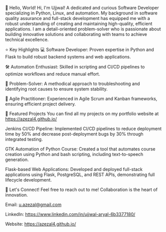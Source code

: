 👋 Hello, World!
Hi, I'm Ujjwal!
A dedicated and curious Software Developer specializing in Python, Linux, and automation. My background in software quality assurance and full-stack development has equipped me with a robust understanding of creating and maintaining high-quality, efficient applications. I am a detail-oriented problem-solver who is passionate about building innovative solutions and collaborating with teams to achieve technical excellence.

⭐ Key Highlights
💻 Software Developer: Proven expertise in Python and Flask to build robust backend systems and web applications.

🛠️ Automation Enthusiast: Skilled in scripting and CI/CD pipelines to optimize workflows and reduce manual effort.

🧠 Problem-Solver: A methodical approach to troubleshooting and identifying root causes to ensure system stability.

🚀 Agile Practitioner: Experienced in Agile Scrum and Kanban frameworks, ensuring efficient project delivery.

📂 Featured Projects
You can find all my projects on my portfolio website at https://azezal4.github.io/

Jenkins CI/CD Pipeline: Implemented CI/CD pipelines to reduce deployment time by 50% and decrease post-deployment bugs by 30% through integrated testing.

GTK Automation of Python Course: Created a tool that automates course creation using Python and bash scripting, including text-to-speech generation.

Flask-based Web Applications: Developed and deployed full-stack applications using Flask, PostgreSQL, and REST APIs, demonstrating full lifecycle development.

🤝 Let's Connect!
Feel free to reach out to me! Collaboration is the heart of innovation.

Email: u.azezal@gmail.com

LinkedIn: https://www.linkedin.com/in/ujjwal-aryal-6b3377180/

Website: https://azezal4.github.io/
